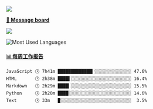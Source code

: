 [![](https://count.getloli.com/get/@SmaIIstars.github.readme)](https://count.getloli.com/)


[**💬 Message board**](https://chat.getloli.com/room/@SmaIIstars.github)

[![](https://chat.getloli.com/room/@SmaIIstars.github/svg?width=600&height=100&limit=20&theme=light&fontSize=14)](https://chat.getloli.com/room/@SmaIIstars.github)


![Most Used Languages](https://github-readme-stats.vercel.app/api/top-langs/?username=SmaIIstars&theme=dark&layout=compact)

<!-- waka-box start -->
#### <a href="https://gist.github.com/7bedf98e5eb1c9dafa176cc06c2428a5" target="_blank">📊 每周工作报告</a>
```text
JavaScript 🕓 7h41m █████████████▎░░░░░░░░░░░░░░ 47.6%
HTML       🕓 2h38m ████▌░░░░░░░░░░░░░░░░░░░░░░░ 16.4%
Markdown   🕓 2h29m ████▎░░░░░░░░░░░░░░░░░░░░░░░ 15.5%
Python     🕓 2h20m ████░░░░░░░░░░░░░░░░░░░░░░░░ 14.6%
Text       🕓 33m   ▉░░░░░░░░░░░░░░░░░░░░░░░░░░░  3.5%
```
<!-- Powered by https://github.com/journey-ad/waka-box-go . -->
<!-- waka-box end -->
